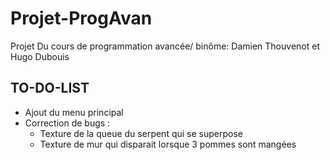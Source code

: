 # Projet-ProgAvan
Projet Du cours de programmation avancée/ binôme: Damien Thouvenot  et Hugo Dubouis

## TO-DO-LIST

- Ajout du menu principal
- Correction de bugs :
  - Texture de la queue du serpent qui se superpose
  - Texture de mur qui disparait lorsque 3 pommes sont mangées
